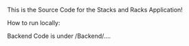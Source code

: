 This is the Source Code for the Stacks and Racks Application!

How to run locally:

Backend Code is under /Backend/....
